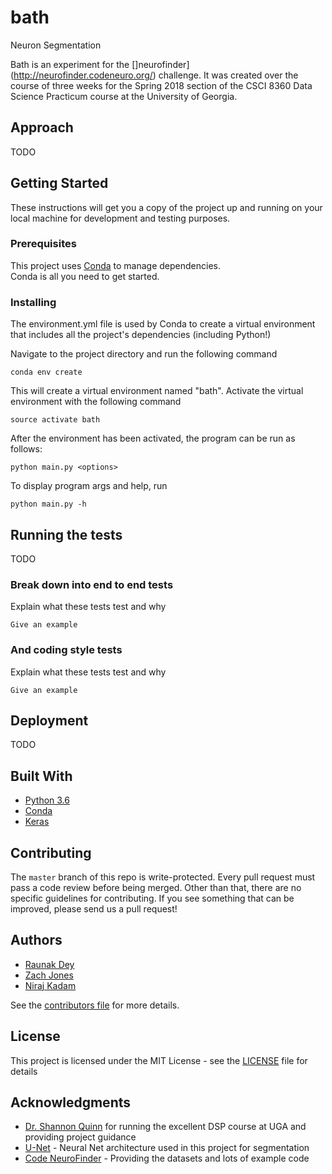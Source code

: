 # bath

Neuron Segmentation

Bath is an experiment for the []neurofinder](http://neurofinder.codeneuro.org/) challenge.
It was created over the course of three weeks for the Spring 2018 section of the
CSCI 8360 Data Science Practicum course at the University of Georgia.

## Approach

TODO

## Getting Started

These instructions will get you a copy of the project up and running on your local machine 
for development and testing purposes.

### Prerequisites

This project uses [Conda](https://conda.io/docs/) to manage dependencies.  
Conda is all you need to get started.

### Installing

The environment.yml file is used by Conda to create a virtual environment that includes all the project's dependencies (including Python!)

Navigate to the project directory and run the following command

`conda env create`

This will create a virtual environment named "bath". Activate the virtual environment with the following command

`source activate bath`

After the environment has been activated, the program can be run as follows:

`python main.py <options>`

To display program args and help, run

`python main.py -h`

## Running the tests

TODO

### Break down into end to end tests

Explain what these tests test and why

```
Give an example
```

### And coding style tests

Explain what these tests test and why

```
Give an example
```

## Deployment

TODO

## Built With

* [Python 3.6](https://www.python.org/)
* [Conda](https://conda.io/docs/)
* [Keras](https://keras.io/)

## Contributing

The `master` branch of this repo is write-protected.  Every pull request must pass a code review before being merged.
Other than that, there are no specific guidelines for contributing.
If you see something that can be improved, please send us a pull request!

## Authors

* [Raunak Dey](https://github.com/raun1)
* [Zach Jones](https://github.com/zachdj)
* [Niraj Kadam](https://github.com/nirajkadam)

See the [contributors file](CONTRIBUTORS.md) for more details.

## License

This project is licensed under the MIT License - see the [LICENSE](LICENSE) file for details

## Acknowledgments

* [Dr. Shannon Quinn](https://github.com/magsol) for running the excellent DSP course at UGA and providing project guidance
* [U-Net](https://arxiv.org/abs/1505.04597) - Neural Net architecture used in this project for segmentation
* [Code NeuroFinder](http://neurofinder.codeneuro.org/) - Providing the datasets and lots of example code


